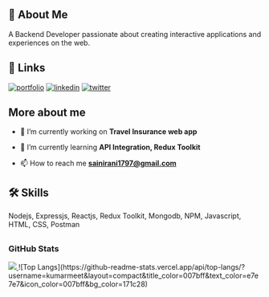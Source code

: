 ## 🚀 About Me
A Backend Developer passionate about creating interactive applications and experiences on the web.

## 🔗 Links
[![portfolio](https://img.shields.io/badge/my_portfolio-000?style=for-the-badge&logo=ko-fi&logoColor=white)]()
[![linkedin](https://img.shields.io/badge/linkedin-0A66C2?style=for-the-badge&logo=linkedin&logoColor=white)](www.linkedin.com/in/ranisaini369)
[![twitter](https://img.shields.io/badge/twitter-1DA1F2?style=for-the-badge&logo=twitter&logoColor=white)]("https://twitter.com/sainirani1797)

##  More about me
- 🔭 I’m currently working on **Travel Insurance web app**

- 🌱 I’m currently learning **API Integration, Redux Toolkit**

- 📫 How to reach me **sainirani1797@gmail.com**

## 🛠 Skills
Nodejs, Expressjs, Reactjs, Redux Toolkit, Mongodb, NPM, Javascript,  HTML, CSS, Postman

## <h3 align="left">GitHub Stats</h3>

<a href="">
  <img align="centre" src="https://github-readme-stats.vercel.app/api?username=kumarmeet&count_private=true&include_all_commits=true&show_icons=true&title_color=007bff&text_color=e7e7e7&icon_color=007bff&bg_color=171c28" />
<a />
![Top Langs](https://github-readme-stats.vercel.app/api/top-langs/?username=kumarmeet&layout=compact&title_color=007bff&text_color=e7e7e7&icon_color=007bff&bg_color=171c28)
